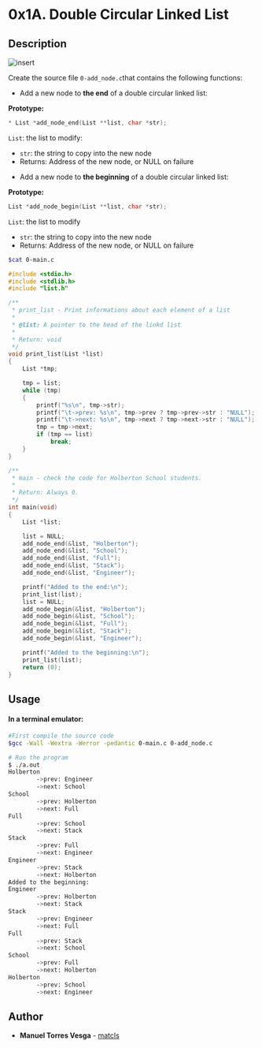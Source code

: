 # 0x1A. Double Circular Linked List

## Description

![insert](https://i.imgur.com/J7zGZ4S.png)

Create the source file `0-add_node.c`that contains the following functions:

- Add a new node to **the end** of a double circular linked list:

**Prototype:**
```C
* List *add_node_end(List **list, char *str);
```
`List`: the list to modify:
* `str`: the string to copy into the new node
* Returns: Address of the new node, or NULL on failure

- Add a new node to **the beginning** of a double circular linked list:

**Prototype:**
```C
List *add_node_begin(List **list, char *str);
```

`List`: the list to modify
* `str`: the string to copy into the new node
* Returns: Address of the new node, or NULL on failure

```bash
$cat 0-main.c
```

```C
#include <stdio.h>
#include <stdlib.h>
#include "list.h"

/**
 * print_list - Print informations about each element of a list
 *
 * @list: A pointer to the head of the linkd list
 *
 * Return: void
 */
void print_list(List *list)
{
    List *tmp;

    tmp = list;
    while (tmp)
    {
        printf("%s\n", tmp->str);
        printf("\t->prev: %s\n", tmp->prev ? tmp->prev->str : "NULL");
        printf("\t->next: %s\n", tmp->next ? tmp->next->str : "NULL");
        tmp = tmp->next;
        if (tmp == list)
            break;
    }
}

/**
 * main - check the code for Holberton School students.
 *
 * Return: Always 0.
 */
int main(void)
{
    List *list;

    list = NULL;
    add_node_end(&list, "Holberton");
    add_node_end(&list, "School");
    add_node_end(&list, "Full");
    add_node_end(&list, "Stack");
    add_node_end(&list, "Engineer");

    printf("Added to the end:\n");
    print_list(list);
    list = NULL;
    add_node_begin(&list, "Holberton");
    add_node_begin(&list, "School");
    add_node_begin(&list, "Full");
    add_node_begin(&list, "Stack");
    add_node_begin(&list, "Engineer");

    printf("Added to the beginning:\n");
    print_list(list);
    return (0);
}
```
## Usage
#### In a terminal emulator:

```bash
#First compile the source code
$gcc -Wall -Wextra -Werror -pedantic 0-main.c 0-add_node.c
```

```bash
# Run the program
$ ./a.out
Holberton
        ->prev: Engineer
        ->next: School
School
        ->prev: Holberton
        ->next: Full
Full
        ->prev: School
        ->next: Stack
Stack
        ->prev: Full
        ->next: Engineer
Engineer
        ->prev: Stack
        ->next: Holberton
Added to the beginning:
Engineer
        ->prev: Holberton
        ->next: Stack
Stack
        ->prev: Engineer
        ->next: Full
Full
        ->prev: Stack
        ->next: School
School
        ->prev: Full
        ->next: Holberton
Holberton
        ->prev: School
        ->next: Engineer
```

## Author
* **Manuel Torres Vesga** - [matcls](https://github.com/matcls)
